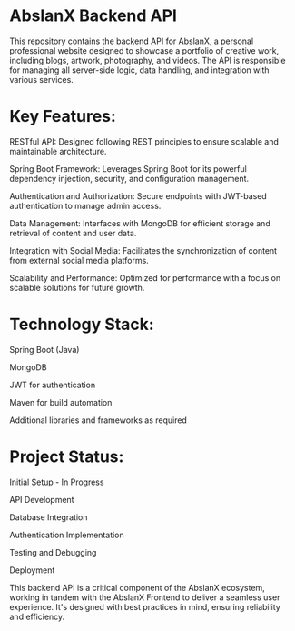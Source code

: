 # AbslanX Backend API

This repository contains the backend API for AbslanX, a personal professional website designed to showcase a portfolio of creative work, including blogs, artwork, photography, and videos. The API is responsible for managing all server-side logic, data handling, and integration with various services.

# Key Features:

RESTful API: Designed following REST principles to ensure scalable and maintainable architecture.  

Spring Boot Framework: Leverages Spring Boot for its powerful dependency injection, security, and configuration management. 

Authentication and Authorization: Secure endpoints with JWT-based authentication to manage admin access.  

Data Management: Interfaces with MongoDB for efficient storage and retrieval of content and user data.  

Integration with Social Media: Facilitates the synchronization of content from external social media platforms.  

Scalability and Performance: Optimized for performance with a focus on scalable solutions for future growth.  

# Technology Stack:

Spring Boot (Java)  

MongoDB  

JWT for authentication  

Maven for build automation  

Additional libraries and frameworks as required  

# Project Status:

Initial Setup - In Progress  

API Development  

Database Integration  

Authentication Implementation  

Testing and Debugging  

Deployment  

This backend API is a critical component of the AbslanX ecosystem, working in tandem with the AbslanX Frontend to deliver a seamless user experience. It's designed with best practices in mind, ensuring reliability and efficiency.

